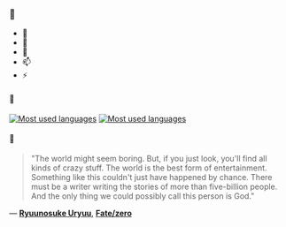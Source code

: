 ### 👋

- 🔭
- 🌱
- 💬
- 📫
- ⚡

#### 🧏

[![Most used languages](https://github-readme-stats-aynah.vercel.app/api/top-langs/?username=aynh&theme=solarized-dark&langs_count=6&layout=compact&hide_title=true)](https://github.com/anuraghazra/github-readme-stats#gh-dark-mode-only)
[![Most used languages](https://github-readme-stats-aynah.vercel.app/api/top-langs/?username=aynh&theme=solarized-light&langs_count=6&layout=compact&hide_title=true)](https://github.com/anuraghazra/github-readme-stats#gh-light-mode-only)

#### 💬

> "The world might seem boring. But, if you just look, you'll find all kinds of crazy stuff. The world is the best form of entertainment. Something like this couldn't just have happened by chance. There must be a writer writing the stories of more than five-billion people. And the only thing we could possibly call this person is God."

&mdash; [**Ryuunosuke Uryuu**](https://myanimelist.net/character.php?q=Ryuunosuke%20Uryuu&cat=character), [**Fate/zero**](https://myanimelist.net/search/all?q=Fate%2Fzero&cat=all)
